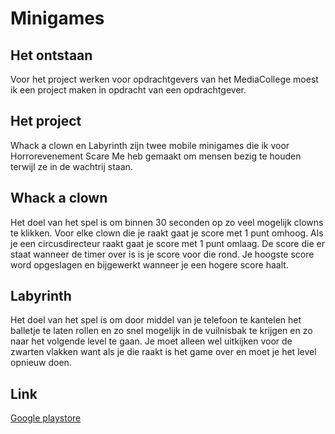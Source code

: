 # Minigames

## Het ontstaan

Voor het project werken voor opdrachtgevers van het MediaCollege moest ik een project maken in opdracht van een opdrachtgever.

## Het project

Whack a clown en Labyrinth zijn twee mobile minigames die ik voor Horrorevenement Scare Me heb gemaakt om mensen bezig te houden terwijl ze in de wachtrij staan.

## Whack a clown

Het doel van het spel is om binnen 30 seconden op zo veel mogelijk clowns te klikken. 
Voor elke clown die je raakt gaat je score met 1 punt omhoog.
Als je een circusdirecteur raakt gaat je score met 1 punt omlaag.
De score die er staat wanneer de timer over is is je score voor die rond.
Je hoogste score word opgeslagen en bijgewerkt wanneer je een hogere score haalt.

## Labyrinth

Het doel van het spel is om door middel van je telefoon te kantelen het balletje te laten rollen 
en zo snel mogelijk in de vuilnisbak te krijgen en zo naar het volgende level te gaan. 
Je moet alleen wel uitkijken voor de zwarten vlakken want als je die raakt is het game over en moet je het level opnieuw doen.

## Link
[Google playstore](https://play.google.com/store/apps/details?id=com.NiekDollGames.ScareMeApp)
